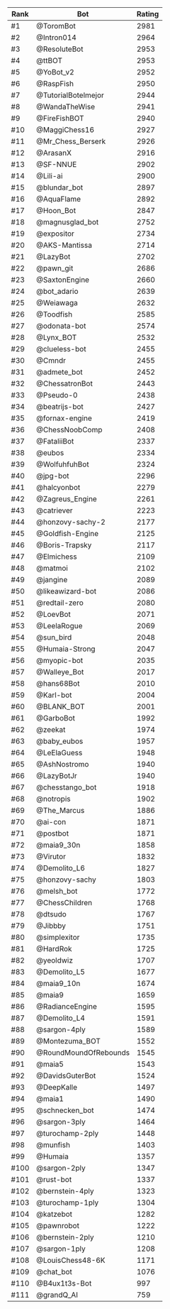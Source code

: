 Rank|Bot|Rating
---|---|---
#1|@ToromBot|2981
#2|@Intron014|2964
#3|@ResoluteBot|2953
#4|@ttBOT|2953
#5|@YoBot_v2|2952
#6|@RaspFish|2950
#7|@TutorialBotelmejor|2944
#8|@WandaTheWise|2941
#9|@FireFishBOT|2940
#10|@MaggiChess16|2927
#11|@Mr_Chess_Berserk|2926
#12|@ArasanX|2916
#13|@SF-NNUE|2902
#14|@Lili-ai|2900
#15|@blundar_bot|2897
#16|@AquaFlame|2892
#17|@Hoon_Bot|2847
#18|@magnusglad_bot|2752
#19|@expositor|2734
#20|@AKS-Mantissa|2714
#21|@LazyBot|2702
#22|@pawn_git|2686
#23|@SaxtonEngine|2660
#24|@bot_adario|2639
#25|@Weiawaga|2632
#26|@Toodfish|2585
#27|@odonata-bot|2574
#28|@Lynx_BOT|2532
#29|@clueless-bot|2455
#30|@Cmndr|2455
#31|@admete_bot|2452
#32|@ChessatronBot|2443
#33|@Pseudo-0|2438
#34|@beatrijs-bot|2427
#35|@fornax-engine|2419
#36|@ChessNoobComp|2408
#37|@FataliiBot|2337
#38|@eubos|2334
#39|@WolfuhfuhBot|2324
#40|@jpg-bot|2296
#41|@halcyonbot|2279
#42|@Zagreus_Engine|2261
#43|@catriever|2223
#44|@honzovy-sachy-2|2177
#45|@Goldfish-Engine|2125
#46|@Boris-Trapsky|2117
#47|@Elmichess|2109
#48|@matmoi|2102
#49|@jangine|2089
#50|@likeawizard-bot|2086
#51|@redtail-zero|2080
#52|@LoevBot|2071
#53|@LeelaRogue|2069
#54|@sun_bird|2048
#55|@Humaia-Strong|2047
#56|@myopic-bot|2035
#57|@Walleye_Bot|2017
#58|@hans68Bot|2010
#59|@Karl-bot|2004
#60|@BLANK_BOT|2001
#61|@GarboBot|1992
#62|@zeekat|1974
#63|@baby_eubos|1957
#64|@LeElaGuess|1948
#65|@AshNostromo|1940
#66|@LazyBotJr|1940
#67|@chesstango_bot|1918
#68|@notropis|1902
#69|@The_Marcus|1886
#70|@ai-con|1871
#71|@postbot|1871
#72|@maia9_30n|1858
#73|@Virutor|1832
#74|@Demolito_L6|1827
#75|@honzovy-sachy|1803
#76|@melsh_bot|1772
#77|@ChessChildren|1768
#78|@dtsudo|1767
#79|@Jibbby|1751
#80|@simplexitor|1735
#81|@HardRok|1725
#82|@yeoldwiz|1707
#83|@Demolito_L5|1677
#84|@maia9_10n|1674
#85|@maia9|1659
#86|@RadianceEngine|1595
#87|@Demolito_L4|1591
#88|@sargon-4ply|1589
#89|@Montezuma_BOT|1552
#90|@RoundMoundOfRebounds|1545
#91|@maia5|1543
#92|@DavidsGuterBot|1524
#93|@DeepKalle|1497
#94|@maia1|1490
#95|@schnecken_bot|1474
#96|@sargon-3ply|1464
#97|@turochamp-2ply|1448
#98|@munfish|1403
#99|@Humaia|1357
#100|@sargon-2ply|1347
#101|@rust-bot|1337
#102|@bernstein-4ply|1323
#103|@turochamp-1ply|1304
#104|@katzebot|1282
#105|@pawnrobot|1222
#106|@bernstein-2ply|1210
#107|@sargon-1ply|1208
#108|@LouisChess48-6K|1171
#109|@chat_bot|1076
#110|@B4ux1t3s-Bot|997
#111|@grandQ_AI|759
